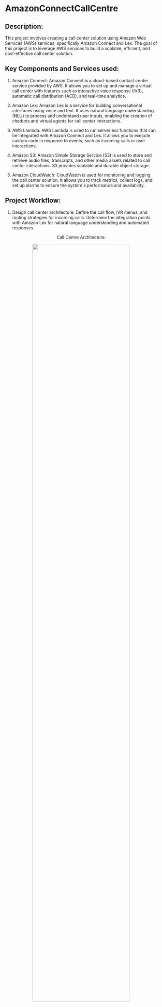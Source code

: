 # AmazonConnectCallCentre
<h2>Description:</h2>
This project involves creating a call center solution using Amazon Web Services (AWS) services, specifically Amazon Connect and Lex. The goal of this project is to leverage AWS services to build a scalable, efficient, and cost-effective call center solution.
<h2> Key Components and Services used:</h2>

1. Amazon Connect: Amazon Connect is a cloud-based contact center service provided by AWS. It allows you to set up and manage a virtual call center with features such as interactive voice response (IVR), automatic call distribution (ACD), and real-time analytics.

2. Amazon Lex: Amazon Lex is a service for building conversational interfaces using voice and text. It uses natural language understanding (NLU) to process and understand user inputs, enabling the creation of chatbots and virtual agents for call center interactions.

3. AWS Lambda: AWS Lambda is used to run serverless functions that can be integrated with Amazon Connect and Lex. It allows you to execute custom code in response to events, such as incoming calls or user interactions.

4. Amazon S3: Amazon Simple Storage Service (S3) is used to store and retrieve audio files, transcripts, and other media assets related to call center interactions. S3 provides scalable and durable object storage.

5. Amazon CloudWatch: CloudWatch is used for monitoring and logging the call center solution. It allows you to track metrics, collect logs, and set up alarms to ensure the system's performance and availability.
<h2>Project Workflow:</h2>

1. Design call center architecture: Define the call flow, IVR menus, and routing strategies for incoming calls. Determine the integration points with Amazon Lex for natural language understanding and automated responses.

<p align="center">
Call Centre Architecture: <br/>
<p align="center">
<img src="https://imgur.com/NXmevLq.png" height="80%" width="80%">
<br />

<p align="center">
<img src="https://imgur.com/vE1YJEf.png" height="80%" width="80%">
<br />
    
2. Set up Amazon Connect: Configure Amazon Connect to create the call center instance. Define phone numbers, queues, routing profiles, and hours of operation. Customize the IVR prompts and greetings.
<p align="center">
Creating an Amazon Connect Instance: <br/>
<img src="https://imgur.com/QV7bCw6.png" height="80%" width="80%">
<br/>
    
3. Seting up Identity for the Instance<br/>
<p align="center">
<img src="https://imgur.com/wyRDc8C.png" height="80%" width="80%"><br/>
    
4. Creating the Administrator for the instance.This Admin will be used to login on our website later. So do remember the username and password <br/>
<p align="center">
<img src="https://imgur.com/7OVujrX.png" height="80%" width="80%"><br/>
    
5. Seting up the Telephony: <br/>
<p align="center">
<img src="https://imgur.com/gWWE6xO.png" height="80%" width="80%"><br/>
    
6. You can view the S3 Bucket where your Instance Data is Stored. Scroll Down and Press Next.<br/>
<p align="center">
<img src="https://imgur.com/nYBy4sz.png" height="80%" width="80%"><br/>
    
7. Review all your data, Scroll Down and Press Create Instance. <br/>
<p align="center">
<img src="https://imgur.com/YLDGfLZ.png" height="80%" width="80%">
<br/>

8. Click on the Access URL of the Instance And Use the Admin User And Password Which We Set Up Earlier To Sign In<br/>
<p align="center">
<img src="https://imgur.com/Dd6vG2K.png" height="80%" width="80%"> <br/>

9. The Next Step is To Set Hours Of Operation. On the Dashboard Click On the Routing Option And Select Hours Of Operation<br/>
<p align="center">
<img src="https://imgur.com/ukjoJ1V.png" height="80%" width="80%"><br/>

10. Click on Add New Hours. Set a name, Select the Preferred Time Zone And Tht Number Of Working Days.<br/>
<p align="center">
<img src="https://imgur.com/lW4XEp6.png" height="80%" width="80%"><br/>

11. Now we Need to Set Up the Queues. On the Dashboard under the Routing Option, Select Queues.<br/>
<p align="center">
<img src="https://imgur.com/DRDYjE1.png" height="80%" width="80%"><br/>

12. Click on Add Queues. Name the Queue as Technical Queue and Select the Hours Of Operation as NineToFive.<br/>
<p align="center">
<img src="https://imgur.com/9aXeKGg.png" height="80%" width="80%"><br/>

13. Lets Add Another Queue For Sales. Name the Queue as Sales and Select the Hours Of Operation as Basic Hours.<br/>
<p align="center">
<img src="https://imgur.com/ykuFNXi.png" height="80%" width="80%"><br/>

14. Now we Need to Set Up the Routing Profiles.On the Dashboard Under the Users Menu Select Routing Profiles.<br/>
<p align="center">
<img src="https://imgur.com/cH6ToMJ.png" height="80%" width="80%"><br/>

15. Click on add Routing Profile and Add a Sales Routing Profile.Tick the Voice Box for Channel and Select Sales Queue under the Queues bar.
<br/>
<p align="center">
<img src="https://imgur.com/oQ7IDlN.png" height="80%" width="80%"><br/>
<p align="center">
<img src="https://imgur.com/6tDKWhq.png" height="80%" width="80%><br/>

16. Add Another Routing Profile for Technical Support. Tick the Voice Box for Channel and Select Technical Support Queues bar.<br/>
<p align="center">
<img src="https://imgur.com/VGpTv7A.png" height="80%" width="80%"><br/>

17. Lets add some users now. On the dashboard under the Users menu select User Management option.
<p align="center">
<img src="https://imgur.com/YEqcWLE.png" height="80%" width="80%"> <br/>

18. Click on "Add User". Enter all the information for the User and Select the Security Profile as Agent and Routing Profile as Sales.
<p align="center">
<img src="https://imgur.com/xOmlLh1.png" height="80%" width="80%"> <br/>
<p align="center">
<img src="https://imgur.com/xOmlLh1.png" height="80%" width="80%"> <br/>

19. Lets add another user. Enter all the information for the User, Select the Security Profile as Agent and Routing Profile as Technical Support.
<p align="center">
<img src="https://imgur.com/F4a2jS8.png" height="80%" width="80%"> <br/>
<p align="center">
<img src="https://imgur.com/m06ET1r.png" height="80%" width="80%"> <br/>

20. Now, we need to create Contact Flows. On the Dashboard, Under the Routing menu select Contact Flows option.
<p align="center">
<img src="https://imgur.com/cqlbtyf.png" height="80%" width="80%"> <br/>

21. Click on Create Contact Flow. Name the Flow as the Main Flow. On the lefthand side, you can see a list of blocks. You can drag and drop these blocks on the righthand side to create the flow. Let's start by creating a Play prompt. Whenever a customer calls in, this prompt will be played to greet the customer.Drag and Drop thr Play Prompt to the righthand side, enter the Message to be played and Publish the flow. 
<p align="center">
<img src="https://imgur.com/mncV6Jy.png" height="80%" width="80%"> <br/>

22. Lets get the customer input to direct them to the desired service. Enter the message to be displayed while getting the input and add three options.
<p align="center">
<img src="https://imgur.com/LfvXQoA.png" height="80%" width="80%"> <br/>
<p align="center">
<img src="https://imgur.com/e1Apskl.png" height="80%" width="80%"> <br/>

23. Next step is to add the transfer flows to Sales, Technical Support and Order Status queues. The flow will be directed to the queues when the desired option is pressed. Connect the entry points and also connect the error points to disconnect.
<p align="center">
<img src="https://imgur.com/WxvFsEL.png" height="80%" width="80%"> <br/>
<p align="center">
<img src="https://imgur.com/sBAU8GQ.png" height="80%" width="80%"> <br/>

24. Lets proceed by Creating the contact flow for Sales. Under the Routing menu, select Flows option and click on Create Contact Flow. Give the name for the flow as Sales. From the lefthand side of the menu, drag and drop the set working queue block on the righthand side and select the queue as the Sales queue. Transfervthe call to the Agent by adding the Transfer to Queue block and lastly connect the errors to a disconnect block and Publish the flow.
<p align="center">
<img src="https://imgur.com/8bu2GR0.png" height="80%" width="80%"> <br/>
<p align="center">
<img src="https://imgur.com/L7hPz91.png" height="80%" width="80%"> <br/>

25. Similarly, lets add the Contact Flow for Technical Support.
<p align="center">
<img src="https://imgur.com/fPfVBlO.png" height="80%" width="80%"> <br/>
<p align="center">
<img src="https://imgur.com/4lewfY4.png" height="80%" width="80%"> <br/>

26. To Check the Order Status for the customer, we need to get the Order Number as the Customer Input, invoke a Lamda Function that fetches the order status and issue it to the Play Promt which will play the Order Status and then Discoonect the call.
<p align="center">
<img src="https://imgur.com/En64lB1.png" height="80%" width="80%"> <br/>
<p align="center">
<img src="https://imgur.com/NyGMjok.png" height="80%" width="80%"> <br/>
<p align="center">
<img src="https://imgur.com/Zw5ysB4.png" height="80%" width="80%"> <br/>

27. Lets Create the Lamda Function to get the Order Status. From the AWS Console, go the AWS Lamda service. Click on Create Function.
Enter the Name of the Function, Runtime as Python 3.9 and click Create Function.
<p align="center">
<img src="https://imgur.com/HqcQ8Nz.png" height="80%" width="80%"> <br/>

28. Now, select the Function created and Scroll down to the Code Source section. The code for this Lamda Function is given above in the LamdaFunctionCode.txt file. Just copy all the code and paste it in the code block and Deploy the code.
<p align="center">
<img src="https://imgur.com/Y36j174.png" height="80%" width="80%"> <br/>

29. To Add the Function to the Contact Flow, click on our Instance in the Amazon Connect console and scroll down to the AWS Lamda block. Select the Lamda Function and Add it and Copy the ARN.
<p align="center">
<img src="https://imgur.com/pGX3oUV.png" height="80%" width="80%"> <br/>

30. Scroll back to the Order Status Flow. Click on the Invoke Lamda Function and add the Lamda Function we just created. Click on Add Paramters and provide OrderNo as the destination key. Select the value to be entered Dynamically. Namespace as system and value as Stored Customer Input and click on Save.
<p align="center">
<img src="https://imgur.com/hq66ZEU.png" height="80%" width="80%"> <br/>
<p align="center">
<img src="https://imgur.com/JxILwvB.png" height="80%" width="80%"> <br/>
<p align="center">
<img src="https://imgur.com/Q0HXE8s.png" height="80%" width="80%"> <br/>

31. Next Step would be to add all the Contact Flows we created to the Main Flow. Scroll back to the Main Flow page and Click on the Transfer to Flow promt and select the respective flows for Sales, Technical Support and Order Status.
<p align="center">
<img src="https://imgur.com/AMiQC95.png" height="80%" width="80%"> <br/>
<p align="center">
<img src="https://imgur.com/F10pEKE.png" height="80%" width="80%"> <br/>

32. The Last step is to claim a Phone Number for our instance. On the Dashboard, under the Channels menu select Phone Numbers. Click on Claim  Number. Select the type as Direct Inward Dialing (DID), Enter the country code and Select the Number. 
<p align="center">
<img src="https://imgur.com/Mh0l6BA.png" height="80%" width="80%"> <br/>
<p align="center">
<img src="https://imgur.com/CiPmMhd.png" height="80%" width="80%"> <br/>


<h2>Benefits of Building a Call Center in AWS using Amazon Connect and Lex:</h2>

1. Scalability: AWS services allow the call center solution to scale up or down based on call volume and agent availability, ensuring optimal performance and customer satisfaction.

2. Cost-effectiveness: With pay-as-you-go pricing and the ability to provision resources as needed, AWS provides a cost-effective solution for building and operating a call center.

3. Automation and efficiency: By leveraging Amazon Lex for automated responses and natural language understanding, the call center can handle a large volume of customer inquiries efficiently, reducing the need for human intervention.                             

4. Integration and extensibility: AWS services, such as Lambda, allow for seamless integration with other systems and the ability to extend the functionality of the call center solution as needed.

5. Real-time analytics: With CloudWatch monitoring and logging, the call center can gain real-time insights into call center performance, agent productivity, and customer satisfaction, enabling continuous improvement.
<br/>
